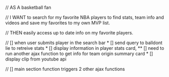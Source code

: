 // AS A basketball fan 

// I WANT to search for my favorite NBA players to find stats, team info and videos and save my favorites to my own MVP list.

// THEN easily access up to date info on my favorite players.


// [] when user submits player in the search bar
        * [] send query to balldont lie to retreive stats 
        * [] display information in player stats card, 
            ** [] need to run another ajax function to get info for team origin summary card
        * [] display clip from youtube api


// [] main section function triggers 2 other ajax functions